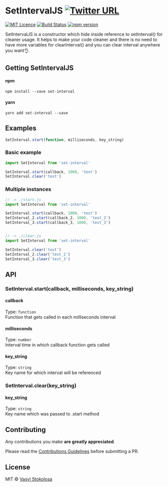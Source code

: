 # SetIntervalJS [![Twitter URL](https://img.shields.io/twitter/url/http/shields.io.svg?style=social)](https://twitter.com/intent/tweet?hashtags=javascript&original_referer=https%3A%2F%2Fpublish.twitter.com%2F&ref_src=twsrc%5Etfw&text=No%20more%20variable%20needed%20for%20clearInterval()%20%F0%9F%91%8C%F0%9F%98%80&tw_p=tweetbutton&url=https%3A%2F%2Fwww.npmjs.com%2Fpackage%2Fset-interval&via=shystrukk) #
[![MIT Licence](https://badges.frapsoft.com/os/mit/mit.svg?v=103)](https://opensource.org/licenses/mit-license.php) [![Build Status](https://travis-ci.org/shystruk/SetIntervalJS.svg?branch=master)](https://travis-ci.org/shystruk/SetIntervalJS) [![npm version](https://badge.fury.io/js/set-interval.svg)](https://badge.fury.io/js/set-interval)

SetIntervalJS is a constructor which hide inside reference to setInterval() for cleaner usage. It helps to make your code cleaner and there is no need to have more variables for clearInterval() and you can clear interval anywhere you want👌.

## Getting SetIntervalJS ##
#### npm
`npm install --save set-interval`

#### yarn
`yarn add set-interval --save`

## Examples ##
```javascript
SetInterval.start(function, milliseconds, key_string)
```

### Basic example ###
```javascript
import SetInterval from 'set-interval'

SetInterval.start(callback, 1000, 'test')
SetInterval.clear('test')
```

### Multiple instances ###
```javascript
// -> ./start.js
import SetInterval from 'set-interval'

SetInterval.start(callback, 1000, 'test')
SetInterval_2.start(callback_2, 1000, 'test_2')
SetInterval_3.start(callback_3, 1000, 'test_3')


// -> ./clear.js
import SetInterval from 'set-interval'

SetInterval.clear('test')
SetInterval_2.clear('test_2')
SetInterval_3.clear('test_3')
```


## API ##
### SetInterval.start(callback, milliseconds, key_string) ###

#### callback ####
Type: `function` <br>
Function that gets called in each milliseconds interval

#### milliseconds ####
Type: `number` <br>
Interval time in which callback function gets called

#### key_string ####
Type: `string` <br>
Key name for which interval will be referenced


### SetInterval.clear(key_string) ###
#### key_string ####
Type: `string` <br>
Key name which was passed to .start method


## Contributing

Any contributions you make **are greatly appreciated**.

Please read the [Contributions Guidelines](CONTRIBUTING.md) before submitting a PR.

## License

MIT © [Vasyl Stokolosa](https://about.me/shystruk)
